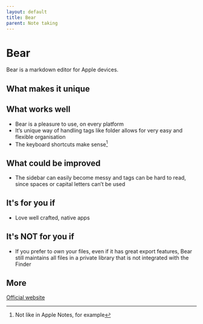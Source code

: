 ```yaml
---
layout: default
title: Bear
parent: Note taking
---
```


# Bear

Bear is a markdown editor for Apple devices.

## What makes it unique

## What works well

- Bear is a pleasure to use, on every platform
- It’s unique way of handling tags like folder allows for very easy and flexible organisation
- The keyboard shortcuts make sense[^key]

[^key]: Not like in Apple Notes, for example

## What could be improved

- The sidebar can easily become messy and tags can be hard to read, since spaces or capital letters can’t be used

## It's for you if

- Love well crafted, native apps

## It's NOT for you if

- If you prefer to *own* your files, even if it has great export features, Bear still maintains all files in a private library that is not integrated with the Finder 

## More

[Official website](https://bear.app)